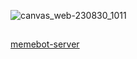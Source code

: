 ![canvas_web-230830_1011](https://github.com/shawfeg218/esp32-robotArm-app/assets/111849202/cb6bbc47-f915-4175-9f55-81abf6740215)

##
[memebot-server](https://github.com/shawfeg218/memebot-server)

